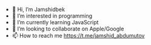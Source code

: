 - 👋 Hi, I’m Jamshidbek
- 👀 I’m interested in programming
- 🌱 I’m currently learning JavaScript
- 💞️ I’m looking to collaborate on Apple/Google
- 📫 How to reach me https://t.me/jamshid_abdumutov

<!---
jamshidbeek/jamshidbeek is a ✨ special ✨ repository because its `README.md` (this file) appears on your GitHub profile.
You can click the Preview link to take a look at your changes.
--->
